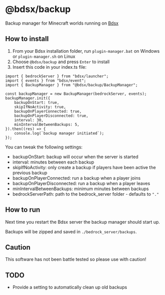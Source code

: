 # @bdsx/backup
Backup manager for Minecraft worlds running on [Bdsx](https://github.com/bdsx/bdsx)

## How to install

1. From your Bdsx installation folder, run `plugin-manager.bat` on Windows or `plugin-manager.sh` on Linux
2. Choose `@bdsx/backup` and press `Enter` to install
3. Insert this code in your index.ts file:
````
import { bedrockServer } from "bdsx/launcher";
import { events } from "bdsx/event";
import { BackupManager } from "@bdsx/backup/BackupManager";

const backupManager = new BackupManager(bedrockServer, events);
backupManager.init({
    backupOnStart: true,
    skipIfNoActivity: true,
    backupOnPlayerConnected: true,
    backupOnPlayerDisconnected: true,
    interval: 30,
    minIntervalBetweenBackups: 5,
}).then((res) => {
    console.log(`backup manager initiated`);
});
````
You can tweak the following settings:
- backupOnStart: backup will occur when the server is started
- interval: minutes between each backup
- skipIfNoActivity: only create a backup if players have been active the previous backup
- backupOnPlayerConnected: run a backup when a player joins
- backupOnPlayerDisconnected: run a backup when a player leaves
- minIntervalBetweenBackups: minimum minutes between backups
- bedrockServerPath: path to the bedrock_server folder - defaults to `"."`

## How to run
Next time you restart the Bdsx server the backup manager should start up.

Backups will be zipped and saved in `./bedrock_server/backups`.

## Caution
This software has not been battle tested so please use with caution!

## TODO
- Provide a setting to automatically clean up old backups
